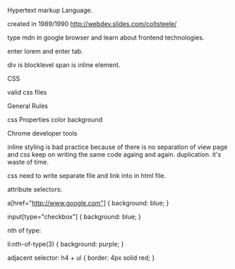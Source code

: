 Hypertext markup Language.

created in 1989/1990
http://webdev.slides.com/coltsteele/

type mdn in google browser and learn about frontend technologies.

enter lorem and enter tab.

div is blocklevel
span is inline element.

CSS

valid css files

General Rules

css Properties color background

Chrome developer tools

inline styling is bad practice because of 
there is no separation of view page and css 
keep on writing the same code againg and again. duplication. it's waste of time. 

css need to write separate file and link into in html file.


attribute selectors:

a[href="http://www.google.com"] {
	background: blue;
}

input[type="checkbox"] {
	background: blue;
}

nth of type:

li:nth-of-type(3) {
	background: purple;
}


adjacent selector:
 h4 + ul {
 	border: 4px solid red;
 }
